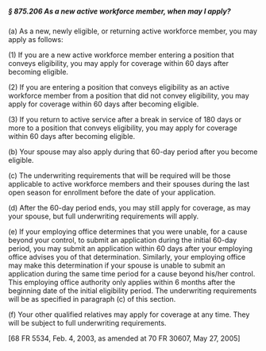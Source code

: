 ##### § 875.206 As a new active workforce member, when may I apply? #####

(a) As a new, newly eligible, or returning active workforce member, you may apply as follows:

(1) If you are a new active workforce member entering a position that conveys eligibility, you may apply for coverage within 60 days after becoming eligible.

(2) If you are entering a position that conveys eligibility as an active workforce member from a position that did not convey eligibility, you may apply for coverage within 60 days after becoming eligible.

(3) If you return to active service after a break in service of 180 days or more to a position that conveys eligibility, you may apply for coverage within 60 days after becoming eligible.

(b) Your spouse may also apply during that 60-day period after you become eligible.

(c) The underwriting requirements that will be required will be those applicable to active workforce members and their spouses during the last open season for enrollment before the date of your application.

(d) After the 60-day period ends, you may still apply for coverage, as may your spouse, but full underwriting requirements will apply.

(e) If your employing office determines that you were unable, for a cause beyond your control, to submit an application during the initial 60-day period, you may submit an application within 60 days after your employing office advises you of that determination. Similarly, your employing office may make this determination if your spouse is unable to submit an application during the same time period for a cause beyond his/her control. This employing office authority only applies within 6 months after the beginning date of the initial eligibility period. The underwriting requirements will be as specified in paragraph (c) of this section.

(f) Your other qualified relatives may apply for coverage at any time. They will be subject to full underwriting requirements.

[68 FR 5534, Feb. 4, 2003, as amended at 70 FR 30607, May 27, 2005]